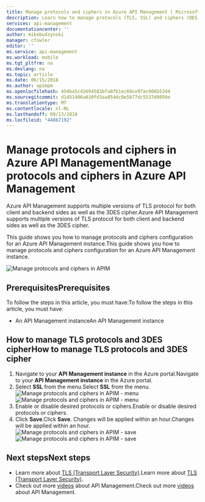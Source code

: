 ```yaml
---
title: Manage protocols and ciphers in Azure API Management | Microsoft Docs
description: Learn how to manage protocols (TLS, SSL) and ciphers (DES) in Azure API Management.
services: api-management
documentationcenter: ''
author: mikebudzynski
manager: cfowler
editor: ''
ms.service: api-management
ms.workload: mobile
ms.tgt_pltfrm: na
ms.devlang: na
ms.topic: article
ms.date: 06/15/2018
ms.author: apimpm
ms.openlocfilehash: 454ba5c42694581bfa8fb1ec69ce97ac906b53d4
ms.sourcegitcommit: d1451406a010fd3aa854dc8e5b77dc5537d8050e
ms.translationtype: MT
ms.contentlocale: nl-NL
ms.lasthandoff: 09/13/2018
ms.locfileid: "44867192"
---
```

# <a name="manage-protocols-and-ciphers-in-azure-api-management"></a><span data-ttu-id="18f99-103">Manage protocols and ciphers in Azure API Management</span><span class="sxs-lookup"><span data-stu-id="18f99-103">Manage protocols and ciphers in Azure API Management</span></span>

<span data-ttu-id="18f99-104">Azure API Management supports multiple versions of TLS protocol for both client and backend sides as well as the 3DES cipher.</span><span class="sxs-lookup"><span data-stu-id="18f99-104">Azure API Management supports multiple versions of TLS protocol for both client and backend sides as well as the 3DES cipher.</span></span>

<span data-ttu-id="18f99-105">This guide shows you how to manage protocols and ciphers configuration for an Azure API Management instance.</span><span class="sxs-lookup"><span data-stu-id="18f99-105">This guide shows you how to manage protocols and ciphers configuration for an Azure API Management instance.</span></span>

![Manage protocols and ciphers in APIM](./media/api-management-howto-manage-protocols-ciphers/api-management-protocols-ciphers.png)

## <a name="prerequisites"></a><span data-ttu-id="18f99-107">Prerequisites</span><span class="sxs-lookup"><span data-stu-id="18f99-107">Prerequisites</span></span>

<span data-ttu-id="18f99-108">To follow the steps in this article, you must have:</span><span class="sxs-lookup"><span data-stu-id="18f99-108">To follow the steps in this article, you must have:</span></span>

* <span data-ttu-id="18f99-109">An API Management instance</span><span class="sxs-lookup"><span data-stu-id="18f99-109">An API Management instance</span></span>

## <a name="how-to-manage-tls-protocols-and-3des-cipher"></a><span data-ttu-id="18f99-110">How to manage TLS protocols and 3DES cipher</span><span class="sxs-lookup"><span data-stu-id="18f99-110">How to manage TLS protocols and 3DES cipher</span></span>

1. <span data-ttu-id="18f99-111">Navigate to your **API Management instance** in the Azure portal.</span><span class="sxs-lookup"><span data-stu-id="18f99-111">Navigate to your **API Management instance** in the Azure portal.</span></span>
2. <span data-ttu-id="18f99-112">Select **SSL** from the menu.</span><span class="sxs-lookup"><span data-stu-id="18f99-112">Select **SSL** from the menu.</span></span>  
    <span data-ttu-id="18f99-113">![Manage protocols and ciphers in APIM - menu](./media/api-management-howto-manage-protocols-ciphers/api-management-menu.png)</span><span class="sxs-lookup"><span data-stu-id="18f99-113">![Manage protocols and ciphers in APIM - menu](./media/api-management-howto-manage-protocols-ciphers/api-management-menu.png)</span></span>
3. <span data-ttu-id="18f99-114">Enable or disable desired protocols or ciphers.</span><span class="sxs-lookup"><span data-stu-id="18f99-114">Enable or disable desired protocols or ciphers.</span></span>
4. <span data-ttu-id="18f99-115">Click **Save**.</span><span class="sxs-lookup"><span data-stu-id="18f99-115">Click **Save**.</span></span> <span data-ttu-id="18f99-116">Changes will be applied within an hour.</span><span class="sxs-lookup"><span data-stu-id="18f99-116">Changes will be applied within an hour.</span></span>  
    <span data-ttu-id="18f99-117">![Manage protocols and ciphers in APIM - save](./media/api-management-howto-manage-protocols-ciphers/api-management-protocols-ciphers-save.png)</span><span class="sxs-lookup"><span data-stu-id="18f99-117">![Manage protocols and ciphers in APIM - save](./media/api-management-howto-manage-protocols-ciphers/api-management-protocols-ciphers-save.png)</span></span>

## <a name="next-steps"></a><span data-ttu-id="18f99-118">Next steps</span><span class="sxs-lookup"><span data-stu-id="18f99-118">Next steps</span></span>

* <span data-ttu-id="18f99-119">Learn more about [TLS (Transport Layer Security)](https://docs.microsoft.com/en-us/dotnet/framework/network-programming/tls).</span><span class="sxs-lookup"><span data-stu-id="18f99-119">Learn more about [TLS (Transport Layer Security)](https://docs.microsoft.com/en-us/dotnet/framework/network-programming/tls).</span></span>
* <span data-ttu-id="18f99-120">Check out more [videos](https://azure.microsoft.com/documentation/videos/index/?services=api-management) about API Management.</span><span class="sxs-lookup"><span data-stu-id="18f99-120">Check out more [videos](https://azure.microsoft.com/documentation/videos/index/?services=api-management) about API Management.</span></span>